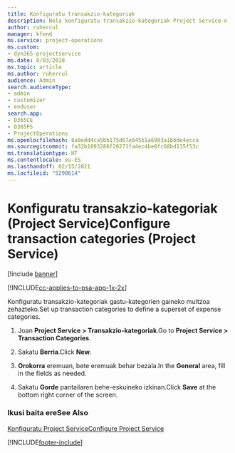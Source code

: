 ```yaml
---
title: Konfiguratu transakzio-kategoriak
description: Nola konfiguratu transakzio-kategoriak Project Service-n
author: ruhercul
manager: kfend
ms.service: project-operations
ms.custom:
- dyn365-projectservice
ms.date: 8/03/2018
ms.topic: article
ms.author: ruhercul
audience: Admin
search.audienceType:
- admin
- customizer
- enduser
search.app:
- D365CE
- D365PS
- ProjectOperations
ms.openlocfilehash: 8a0edd4ca5bb175d67e645b1a6903a1bbde4ecca
ms.sourcegitcommit: fa32b1893286f20271fa4ec4be8fc68bd135f53c
ms.translationtype: HT
ms.contentlocale: eu-ES
ms.lasthandoff: 02/15/2021
ms.locfileid: "5290614"
---
```

# <a name="configure-transaction-categories-project-service"></a><span data-ttu-id="eb34a-103">Konfiguratu transakzio-kategoriak (Project Service)</span><span class="sxs-lookup"><span data-stu-id="eb34a-103">Configure transaction categories (Project Service)</span></span>

[!include [banner](../includes/psa-now-project-operations.md)]

[!INCLUDE[cc-applies-to-psa-app-1x-2x](../includes/cc-applies-to-psa-app-1x-2x.md)]

<span data-ttu-id="eb34a-104">Konfiguratu transakzio-kategoriak gastu-kategorien gaineko multzoa zehazteko.</span><span class="sxs-lookup"><span data-stu-id="eb34a-104">Set up transaction categories to define a superset of expense categories.</span></span>  
  
1.  <span data-ttu-id="eb34a-105">Joan **Project Service > Transakzio-kategoriak**.</span><span class="sxs-lookup"><span data-stu-id="eb34a-105">Go to **Project Service > Transaction Categories**.</span></span>  
  
2.  <span data-ttu-id="eb34a-106">Sakatu **Berria**.</span><span class="sxs-lookup"><span data-stu-id="eb34a-106">Click **New**.</span></span>  
  
3.  <span data-ttu-id="eb34a-107">**Orokorra** eremuan, bete eremuak behar bezala.</span><span class="sxs-lookup"><span data-stu-id="eb34a-107">In the **General** area, fill in the fields as needed.</span></span>  
  
4.  <span data-ttu-id="eb34a-108">Sakatu **Gorde** pantailaren behe-eskuineko izkinan.</span><span class="sxs-lookup"><span data-stu-id="eb34a-108">Click **Save** at the bottom right corner of the screen.</span></span>  
  
### <a name="see-also"></a><span data-ttu-id="eb34a-109">Ikusi baita ere</span><span class="sxs-lookup"><span data-stu-id="eb34a-109">See Also</span></span>  
 [<span data-ttu-id="eb34a-110">Konfiguratu Project Service</span><span class="sxs-lookup"><span data-stu-id="eb34a-110">Configure Project Service</span></span>](../psa/configure.md)


[!INCLUDE[footer-include](../includes/footer-banner.md)]